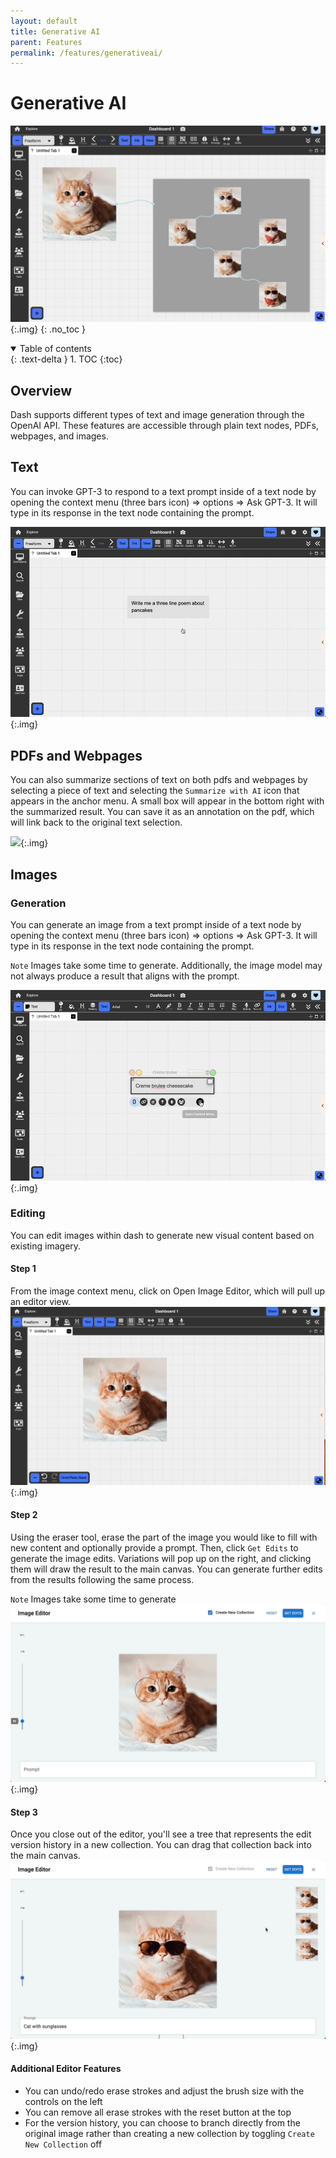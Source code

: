 ```yaml
---
layout: default
title: Generative AI
parent: Features
permalink: /features/generativeai/
---
```


# Generative AI

![](../../assets/images/gen_ai.png){:.img}
{: .no_toc }

<details open markdown="block">
  <summary>
    Table of contents
  </summary>
  {: .text-delta }
1. TOC
{:toc}
</details>

## Overview

Dash supports different types of text and image generation through the OpenAI API. These features are accessible through plain text nodes, PDFs, webpages, and images.

## Text

You can invoke GPT-3 to respond to a text prompt inside of a text node by opening the context menu (three bars icon) => options => Ask GPT-3. It will type in its response in the text node containing the prompt.

![](../../assets/gifs/ai/ai-text.gif){:.img}

## PDFs and Webpages

You can also summarize sections of text on both pdfs and webpages by selecting a piece of text and selecting the `Summarize with AI` icon that appears in the anchor menu. A small box will appear in the bottom right with the summarized result. You can save it as an annotation on the pdf, which will link back to the original text selection.

![](../../assets/gifs/ai/ai-pdf.gif.gif){:.img}

## Images

### Generation

You can generate an image from a text prompt inside of a text node by opening the context menu (three bars icon) => options => Ask GPT-3. It will type in its response in the text node containing the prompt.

`Note` Images take some time to generate. Additionally, the image model may not always produce a result that aligns with the prompt.

![](../../assets/gifs/ai/ai-image.gif){:.img}

### Editing

You can edit images within dash to generate new visual content based on existing imagery.

#### Step 1

From the image context menu, click on Open Image Editor, which will pull up an editor view.
![](../../assets/gifs/ai/ai-edit-1.gif){:.img}

#### Step 2

Using the eraser tool, erase the part of the image you would like to fill with new content and optionally provide a prompt. Then, click `Get Edits` to generate the image edits. Variations will pop up on the right, and clicking them will draw the result to the main canvas. You can generate further edits from the results following the same process.

`Note` Images take some time to generate
![](../../assets/gifs/ai/ai-edit-2.gif){:.img}

#### Step 3

Once you close out of the editor, you'll see a tree that represents the edit version history in a new collection. You can drag that collection back into the main canvas.
![](../../assets/gifs/ai/ai-edit-3.gif){:.img}

#### Additional Editor Features

- You can undo/redo erase strokes and adjust the brush size with the controls on the left
- You can remove all erase strokes with the reset button at the top
- For the version history, you can choose to branch directly from the original image rather than creating a new collection by toggling `Create New Collection` off
